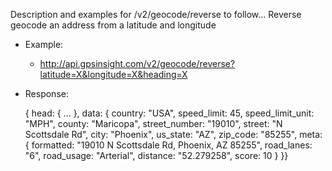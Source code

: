 Description and examples for /v2/geocode/reverse to follow...
Reverse geocode an address from a latitude and longitude  

  * Example:
    * http://api.gpsinsight.com/v2/geocode/reverse?latitude=X&longitude=X&heading=X
  * Response:

    {
    head: { ... },
    data: {
        country: "USA",
        speed_limit: 45,
        speed_limit_unit: "MPH",
        county: "Maricopa",
        street_number: "19010",
        street: "N Scottsdale Rd",
        city: "Phoenix",
        us_state: "AZ",
        zip_code: "85255",
        meta: {
            formatted: "19010 N Scottsdale Rd, Phoenix, AZ 85255",
            road_lanes: "6",
            road_usage: "Arterial",
            distance: "52.279258",
            score: 10
        }
    }}
